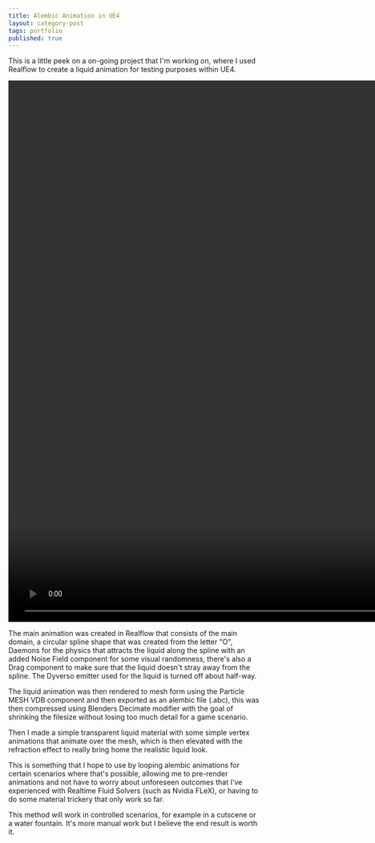 ```yaml
---
title: Alembic Animation in UE4
layout: category-post
tags: portfolio
published: true
---
```


This is a little peek on a on-going project that I'm working on, where I used Realflow to create a liquid animation for testing purposes within UE4.

<div class="video_wrapper">
    <video width="1920px" height="1080px" controls muted controlsList="nodownload">
     	<source src="/assets/video/portfolio/WatermarkedAlembic.mp4" type="video/mp4">
        <source src="/assets/video/portfolio/WatermarkedAlembic.ogg" type="video/ogg">
    </video>
</div>

The main animation was created in Realflow that consists of the main domain, a circular spline shape that was created from the letter "O", Daemons for the physics that attracts the liquid along the spline with an added Noise Field component for some visual randomness, there's also a Drag component to make sure that the liquid doesn't stray away from the spline. The Dyverso emitter used for the liquid is turned off about half-way. 

The liquid animation was then rendered to mesh form using the Particle MESH VDB component and then exported as an alembic file (.abc), this was then compressed using Blenders Decimate modifier with the goal of shrinking the filesize without losing too much detail for a game scenario.

Then I made a simple transparent liquid material with some simple vertex animations that animate over the mesh, which is then elevated with the refraction effect to really bring home the realistic liquid look.

This is something that I hope to use by looping alembic animations for certain scenarios where that's possible, allowing me to pre-render animations and not have to worry about unforeseen outcomes that I've experienced with Realtime Fluid Solvers (such as Nvidia FLeX), or having to do some material trickery that only work so far.

This method will work in controlled scenarios, for example in a cutscene or a water fountain. It's more manual work but I believe the end result is worth it.
